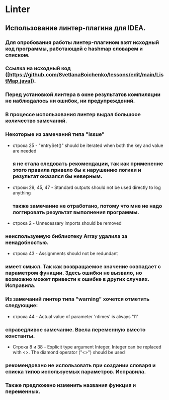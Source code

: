 # Linter
## Использование линтер-плагина для IDEA.
### Для опробования работы линтер-плагином взят исходный код программы, работающей с hashmap словарем и списком. 
### Cсылка на исходный код  ([https://github.com/SvetlanaBoichenko/lessons/edit/main/ListMap.java]). 
### Перед установкой линтера в окне результатов компиляции не наблюдалось  ни ошибок, ни предупреждений. 
### В процессе использования линтер выдал большоое количество замечаний. 
### Некоторые из замечаний типа "issue"
 - строка 25 - "entrySet()" should be iterated when both the key and value are needed
   ###    я не стала следовать рекомендации, так как применение этого правила привело бы к нарушению логики и результат оказался бы неверным.
 - строки 29, 45, 47 -  Standard outputs should not be used directly to log anything
   ###    также замечание не отработано, потому что мне не надо логгировать результат выполнения программы.
 - строка 2 - Unnecessary imports should be removed
  ###    неиспользуемую библиотеку Array удалила за ненадобностью.
  - строка 43 - Assignments should not be redundant
  ###    имеет смысл. Так как возвращаемое значение совпадает с параметром функции. Здесь ошибки не вызвало, но возможно может привести к ошибке в других случаях. Исправила. 

### Из замечаний линтер типа "warning" хочется отметить следующие:
 - строка 44 - Actual value of parameter 'ntimes' is always '11'
###    справедливое замечание. Ввела переменную вместо константы.   
 - Строка 8 и 38 - Explicit type argument Integer, Integer can be replaced with <>. The diamond operator ("<>") should be used
###    рекомендовано не использовать при создании словаря и списка типов используемых параметров. Исправила.
### Также предложено изменить названия функция и переменных. 
